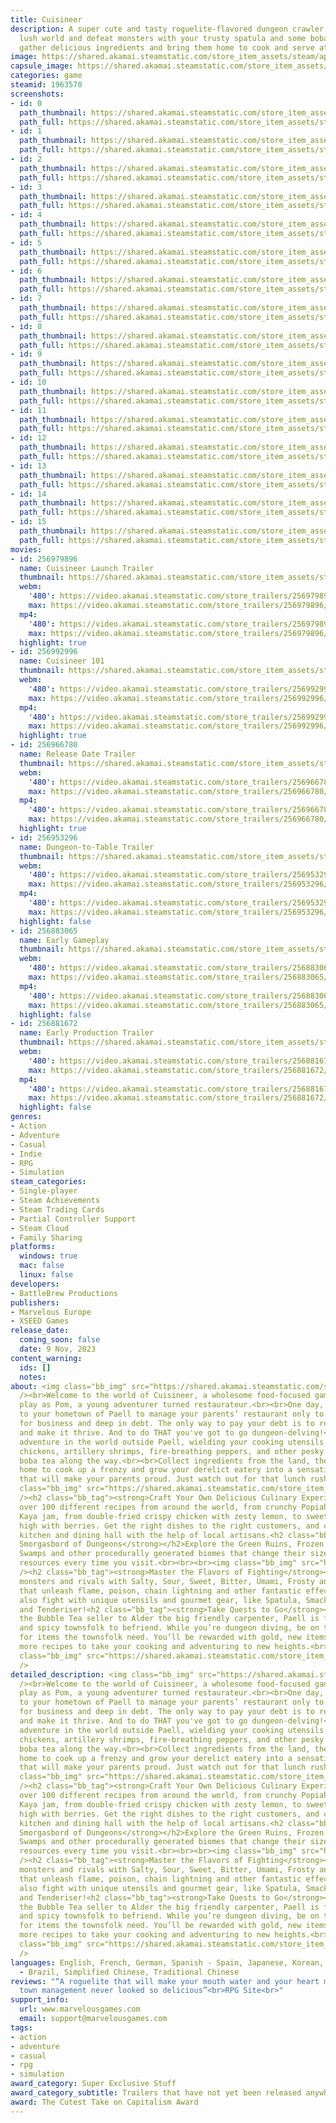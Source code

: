 ```yaml
---
title: Cuisineer
description: A super cute and tasty roguelite-flavored dungeon crawler! Explore a
  lush world and defeat monsters with your trusty spatula and some boba tea, then
  gather delicious ingredients and bring them home to cook and serve at your restaurant!
image: https://shared.akamai.steamstatic.com/store_item_assets/steam/apps/1963570/header.jpg?t=1731501603
capsule_image: https://shared.akamai.steamstatic.com/store_item_assets/steam/apps/1963570/ac2feaa1c9a28651abdc0c7e28943063aaab30d9/capsule_231x87.jpg?t=1731501603
categories: game
steamid: 1963570
screenshots:
- id: 0
  path_thumbnail: https://shared.akamai.steamstatic.com/store_item_assets/steam/apps/1963570/ss_e4e595753c80c7ca52e2ee2539a4a20547091f9d.600x338.jpg?t=1731501603
  path_full: https://shared.akamai.steamstatic.com/store_item_assets/steam/apps/1963570/ss_e4e595753c80c7ca52e2ee2539a4a20547091f9d.1920x1080.jpg?t=1731501603
- id: 1
  path_thumbnail: https://shared.akamai.steamstatic.com/store_item_assets/steam/apps/1963570/ss_47da711bcb386f2b790accda99ad549b86be706a.600x338.jpg?t=1731501603
  path_full: https://shared.akamai.steamstatic.com/store_item_assets/steam/apps/1963570/ss_47da711bcb386f2b790accda99ad549b86be706a.1920x1080.jpg?t=1731501603
- id: 2
  path_thumbnail: https://shared.akamai.steamstatic.com/store_item_assets/steam/apps/1963570/ss_71f946709d85a0d09696b7c5403697bafc084c4c.600x338.jpg?t=1731501603
  path_full: https://shared.akamai.steamstatic.com/store_item_assets/steam/apps/1963570/ss_71f946709d85a0d09696b7c5403697bafc084c4c.1920x1080.jpg?t=1731501603
- id: 3
  path_thumbnail: https://shared.akamai.steamstatic.com/store_item_assets/steam/apps/1963570/ss_1aad595e34194254ed73574b2d871d28e169a840.600x338.jpg?t=1731501603
  path_full: https://shared.akamai.steamstatic.com/store_item_assets/steam/apps/1963570/ss_1aad595e34194254ed73574b2d871d28e169a840.1920x1080.jpg?t=1731501603
- id: 4
  path_thumbnail: https://shared.akamai.steamstatic.com/store_item_assets/steam/apps/1963570/ss_b9e8a101595593a9555f3cb12d54ec111d1a098a.600x338.jpg?t=1731501603
  path_full: https://shared.akamai.steamstatic.com/store_item_assets/steam/apps/1963570/ss_b9e8a101595593a9555f3cb12d54ec111d1a098a.1920x1080.jpg?t=1731501603
- id: 5
  path_thumbnail: https://shared.akamai.steamstatic.com/store_item_assets/steam/apps/1963570/ss_3f4c5d3c4ea8c2266d8282283aef7fd59079a199.600x338.jpg?t=1731501603
  path_full: https://shared.akamai.steamstatic.com/store_item_assets/steam/apps/1963570/ss_3f4c5d3c4ea8c2266d8282283aef7fd59079a199.1920x1080.jpg?t=1731501603
- id: 6
  path_thumbnail: https://shared.akamai.steamstatic.com/store_item_assets/steam/apps/1963570/ss_54a8679e8ac57976861f95e6ad0ebd9c9d31d254.600x338.jpg?t=1731501603
  path_full: https://shared.akamai.steamstatic.com/store_item_assets/steam/apps/1963570/ss_54a8679e8ac57976861f95e6ad0ebd9c9d31d254.1920x1080.jpg?t=1731501603
- id: 7
  path_thumbnail: https://shared.akamai.steamstatic.com/store_item_assets/steam/apps/1963570/ss_fc28b285e73af43ed962dae23540efcca5521441.600x338.jpg?t=1731501603
  path_full: https://shared.akamai.steamstatic.com/store_item_assets/steam/apps/1963570/ss_fc28b285e73af43ed962dae23540efcca5521441.1920x1080.jpg?t=1731501603
- id: 8
  path_thumbnail: https://shared.akamai.steamstatic.com/store_item_assets/steam/apps/1963570/ss_080141d96074be8b8f126ff4fb90a6d9ca980b11.600x338.jpg?t=1731501603
  path_full: https://shared.akamai.steamstatic.com/store_item_assets/steam/apps/1963570/ss_080141d96074be8b8f126ff4fb90a6d9ca980b11.1920x1080.jpg?t=1731501603
- id: 9
  path_thumbnail: https://shared.akamai.steamstatic.com/store_item_assets/steam/apps/1963570/ss_d873ed97c47dcd24ec2616b2d4957329e9ff58f9.600x338.jpg?t=1731501603
  path_full: https://shared.akamai.steamstatic.com/store_item_assets/steam/apps/1963570/ss_d873ed97c47dcd24ec2616b2d4957329e9ff58f9.1920x1080.jpg?t=1731501603
- id: 10
  path_thumbnail: https://shared.akamai.steamstatic.com/store_item_assets/steam/apps/1963570/ss_0958c23aa60d981ab80d576249016e14a9523f76.600x338.jpg?t=1731501603
  path_full: https://shared.akamai.steamstatic.com/store_item_assets/steam/apps/1963570/ss_0958c23aa60d981ab80d576249016e14a9523f76.1920x1080.jpg?t=1731501603
- id: 11
  path_thumbnail: https://shared.akamai.steamstatic.com/store_item_assets/steam/apps/1963570/ss_75ac3892801b1191507e97ed1d1dba558e9b54bd.600x338.jpg?t=1731501603
  path_full: https://shared.akamai.steamstatic.com/store_item_assets/steam/apps/1963570/ss_75ac3892801b1191507e97ed1d1dba558e9b54bd.1920x1080.jpg?t=1731501603
- id: 12
  path_thumbnail: https://shared.akamai.steamstatic.com/store_item_assets/steam/apps/1963570/ss_2ad8850c22232803fcb33749b05e5a2a916ec062.600x338.jpg?t=1731501603
  path_full: https://shared.akamai.steamstatic.com/store_item_assets/steam/apps/1963570/ss_2ad8850c22232803fcb33749b05e5a2a916ec062.1920x1080.jpg?t=1731501603
- id: 13
  path_thumbnail: https://shared.akamai.steamstatic.com/store_item_assets/steam/apps/1963570/ss_00165c302dd4792e0a3de0f319565fa9bcf8a7e6.600x338.jpg?t=1731501603
  path_full: https://shared.akamai.steamstatic.com/store_item_assets/steam/apps/1963570/ss_00165c302dd4792e0a3de0f319565fa9bcf8a7e6.1920x1080.jpg?t=1731501603
- id: 14
  path_thumbnail: https://shared.akamai.steamstatic.com/store_item_assets/steam/apps/1963570/ss_29cf285f0f150df91865cba84b2261a10db12c14.600x338.jpg?t=1731501603
  path_full: https://shared.akamai.steamstatic.com/store_item_assets/steam/apps/1963570/ss_29cf285f0f150df91865cba84b2261a10db12c14.1920x1080.jpg?t=1731501603
- id: 15
  path_thumbnail: https://shared.akamai.steamstatic.com/store_item_assets/steam/apps/1963570/ss_44bbc34b6fb13fcbdb8add963e3dd941f8a3aaec.600x338.jpg?t=1731501603
  path_full: https://shared.akamai.steamstatic.com/store_item_assets/steam/apps/1963570/ss_44bbc34b6fb13fcbdb8add963e3dd941f8a3aaec.1920x1080.jpg?t=1731501603
movies:
- id: 256979896
  name: Cuisineer Launch Trailer
  thumbnail: https://shared.akamai.steamstatic.com/store_item_assets/steam/apps/256979896/movie.293x165.jpg?t=1699551181
  webm:
    '480': https://video.akamai.steamstatic.com/store_trailers/256979896/movie480_vp9.webm?t=1699551181
    max: https://video.akamai.steamstatic.com/store_trailers/256979896/movie_max_vp9.webm?t=1699551181
  mp4:
    '480': https://video.akamai.steamstatic.com/store_trailers/256979896/movie480.mp4?t=1699551181
    max: https://video.akamai.steamstatic.com/store_trailers/256979896/movie_max.mp4?t=1699551181
  highlight: true
- id: 256992996
  name: Cuisineer 101
  thumbnail: https://shared.akamai.steamstatic.com/store_item_assets/steam/apps/256992996/movie.293x165.jpg?t=1704829705
  webm:
    '480': https://video.akamai.steamstatic.com/store_trailers/256992996/movie480_vp9.webm?t=1704829705
    max: https://video.akamai.steamstatic.com/store_trailers/256992996/movie_max_vp9.webm?t=1704829705
  mp4:
    '480': https://video.akamai.steamstatic.com/store_trailers/256992996/movie480.mp4?t=1704829705
    max: https://video.akamai.steamstatic.com/store_trailers/256992996/movie_max.mp4?t=1704829705
  highlight: true
- id: 256966780
  name: Release Date Trailer
  thumbnail: https://shared.akamai.steamstatic.com/store_item_assets/steam/apps/256966780/movie.293x165.jpg?t=1693507800
  webm:
    '480': https://video.akamai.steamstatic.com/store_trailers/256966780/movie480_vp9.webm?t=1693507800
    max: https://video.akamai.steamstatic.com/store_trailers/256966780/movie_max_vp9.webm?t=1693507800
  mp4:
    '480': https://video.akamai.steamstatic.com/store_trailers/256966780/movie480.mp4?t=1693507800
    max: https://video.akamai.steamstatic.com/store_trailers/256966780/movie_max.mp4?t=1693507800
  highlight: true
- id: 256953296
  name: Dungeon-to-Table Trailer
  thumbnail: https://shared.akamai.steamstatic.com/store_item_assets/steam/apps/256953296/movie.293x165.jpg?t=1686927677
  webm:
    '480': https://video.akamai.steamstatic.com/store_trailers/256953296/movie480_vp9.webm?t=1686927677
    max: https://video.akamai.steamstatic.com/store_trailers/256953296/movie_max_vp9.webm?t=1686927677
  mp4:
    '480': https://video.akamai.steamstatic.com/store_trailers/256953296/movie480.mp4?t=1686927677
    max: https://video.akamai.steamstatic.com/store_trailers/256953296/movie_max.mp4?t=1686927677
  highlight: false
- id: 256883065
  name: Early Gameplay
  thumbnail: https://shared.akamai.steamstatic.com/store_item_assets/steam/apps/256883065/movie.293x165.jpg?t=1686926334
  webm:
    '480': https://video.akamai.steamstatic.com/store_trailers/256883065/movie480_vp9.webm?t=1686926334
    max: https://video.akamai.steamstatic.com/store_trailers/256883065/movie_max_vp9.webm?t=1686926334
  mp4:
    '480': https://video.akamai.steamstatic.com/store_trailers/256883065/movie480.mp4?t=1686926334
    max: https://video.akamai.steamstatic.com/store_trailers/256883065/movie_max.mp4?t=1686926334
  highlight: false
- id: 256881672
  name: Early Production Trailer
  thumbnail: https://shared.akamai.steamstatic.com/store_item_assets/steam/apps/256881672/movie.293x165.jpg?t=1686926338
  webm:
    '480': https://video.akamai.steamstatic.com/store_trailers/256881672/movie480_vp9.webm?t=1686926338
    max: https://video.akamai.steamstatic.com/store_trailers/256881672/movie_max_vp9.webm?t=1686926338
  mp4:
    '480': https://video.akamai.steamstatic.com/store_trailers/256881672/movie480.mp4?t=1686926338
    max: https://video.akamai.steamstatic.com/store_trailers/256881672/movie_max.mp4?t=1686926338
  highlight: false
genres:
- Action
- Adventure
- Casual
- Indie
- RPG
- Simulation
steam_categories:
- Single-player
- Steam Achievements
- Steam Trading Cards
- Partial Controller Support
- Steam Cloud
- Family Sharing
platforms:
  windows: true
  mac: false
  linux: false
developers:
- BattleBrew Productions
publishers:
- Marvelous Europe
- XSEED Games
release_date:
  coming_soon: false
  date: 9 Nov, 2023
content_warning:
  ids: []
  notes:
about: <img class="bb_img" src="https://shared.akamai.steamstatic.com/store_item_assets/steam/apps/1963570/extras/LOGO.png?t=1731501603"
  /><br>Welcome to the world of Cuisineer, a wholesome food-focused game where you
  play as Pom, a young adventurer turned restaurateur.<br><br>One day, you return
  to your hometown of Paell to manage your parents’ restaurant only to find it closed
  for business and deep in debt. The only way to pay your debt is to re-open the restaurant
  and make it thrive. And to do THAT you've got to go dungeon-delving!<br><br>Pursue
  adventure in the world outside Paell, wielding your cooking utensils against giant
  chickens, artillery shrimps, fire-breathing peppers, and other pesky perils, sipping
  boba tea along the way.<br><br>Collect ingredients from the land, then take them
  home to cook up a frenzy and grow your derelict eatery into a sensational restaurant
  that will make your parents proud. Just watch out for that lunch rush!<br><br><img
  class="bb_img" src="https://shared.akamai.steamstatic.com/store_item_assets/steam/apps/1963570/extras/gif1.gif?t=1731501603"
  /><h2 class="bb_tag"><strong>Craft Your Own Delicious Culinary Experience</strong></h2>Cook
  over 100 different recipes from around the world, from crunchy Popiah rolls to rich
  Kaya jam, from double-fried crispy chicken with zesty lemon, to sweet treats piled
  high with berries. Get the right dishes to the right customers, and customize your
  kitchen and dining hall with the help of local artisans.<h2 class="bb_tag"><strong>A
  Smorgasbord of Dungeons</strong></h2>Explore the Green Ruins, Frozen Fjord, Konpeito
  Swamps and other procedurally generated biomes that change their size, shape, and
  resources every time you visit.<br><br><br><img class="bb_img" src="https://shared.akamai.steamstatic.com/store_item_assets/steam/apps/1963570/extras/gif2.gif?t=1731501603"
  /><h2 class="bb_tag"><strong>Master the Flavors of Fighting</strong></h2>Knock out
  monsters and rivals with Salty, Sour, Sweet, Bitter, Umami, Frosty and Toasty powers
  that unleash flame, poison, chain lightning and other fantastic effects. You can
  also fight with unique utensils and gourmet gear, like Spatula, Smackerel, Swordfish
  and Tenderiser!<h2 class="bb_tag"><strong>Take Quests to Go</strong></h2>From Naicha
  the Bubble Tea seller to Alder the big friendly carpenter, Paell is full of sweet
  and spicy townsfolk to befriend. While you’re dungeon diving, be on the lookout
  for items the townsfolk need. You’ll be rewarded with gold, new items, and even
  more recipes to take your cooking and adventuring to new heights.<br><br><br><img
  class="bb_img" src="https://shared.akamai.steamstatic.com/store_item_assets/steam/apps/1963570/extras/Cuisineer_characters.png?t=1731501603"
  />
detailed_description: <img class="bb_img" src="https://shared.akamai.steamstatic.com/store_item_assets/steam/apps/1963570/extras/LOGO.png?t=1731501603"
  /><br>Welcome to the world of Cuisineer, a wholesome food-focused game where you
  play as Pom, a young adventurer turned restaurateur.<br><br>One day, you return
  to your hometown of Paell to manage your parents’ restaurant only to find it closed
  for business and deep in debt. The only way to pay your debt is to re-open the restaurant
  and make it thrive. And to do THAT you've got to go dungeon-delving!<br><br>Pursue
  adventure in the world outside Paell, wielding your cooking utensils against giant
  chickens, artillery shrimps, fire-breathing peppers, and other pesky perils, sipping
  boba tea along the way.<br><br>Collect ingredients from the land, then take them
  home to cook up a frenzy and grow your derelict eatery into a sensational restaurant
  that will make your parents proud. Just watch out for that lunch rush!<br><br><img
  class="bb_img" src="https://shared.akamai.steamstatic.com/store_item_assets/steam/apps/1963570/extras/gif1.gif?t=1731501603"
  /><h2 class="bb_tag"><strong>Craft Your Own Delicious Culinary Experience</strong></h2>Cook
  over 100 different recipes from around the world, from crunchy Popiah rolls to rich
  Kaya jam, from double-fried crispy chicken with zesty lemon, to sweet treats piled
  high with berries. Get the right dishes to the right customers, and customize your
  kitchen and dining hall with the help of local artisans.<h2 class="bb_tag"><strong>A
  Smorgasbord of Dungeons</strong></h2>Explore the Green Ruins, Frozen Fjord, Konpeito
  Swamps and other procedurally generated biomes that change their size, shape, and
  resources every time you visit.<br><br><br><img class="bb_img" src="https://shared.akamai.steamstatic.com/store_item_assets/steam/apps/1963570/extras/gif2.gif?t=1731501603"
  /><h2 class="bb_tag"><strong>Master the Flavors of Fighting</strong></h2>Knock out
  monsters and rivals with Salty, Sour, Sweet, Bitter, Umami, Frosty and Toasty powers
  that unleash flame, poison, chain lightning and other fantastic effects. You can
  also fight with unique utensils and gourmet gear, like Spatula, Smackerel, Swordfish
  and Tenderiser!<h2 class="bb_tag"><strong>Take Quests to Go</strong></h2>From Naicha
  the Bubble Tea seller to Alder the big friendly carpenter, Paell is full of sweet
  and spicy townsfolk to befriend. While you’re dungeon diving, be on the lookout
  for items the townsfolk need. You’ll be rewarded with gold, new items, and even
  more recipes to take your cooking and adventuring to new heights.<br><br><br><img
  class="bb_img" src="https://shared.akamai.steamstatic.com/store_item_assets/steam/apps/1963570/extras/Cuisineer_characters.png?t=1731501603"
  />
languages: English, French, German, Spanish - Spain, Japanese, Korean, Portuguese
  - Brazil, Simplified Chinese, Traditional Chinese
reviews: "“A roguelite that will make your mouth water and your heart melt”<br>OverageGaming<br><br>“Dungeon-crawling
  town management never looked so delicious”<br>RPG Site<br>"
support_info:
  url: www.marvelousgames.com
  email: support@marvelousgames.com
tags:
- action
- adventure
- casual
- rpg
- simulation
award_category: Super Exclusive Stuff
award_category_subtitle: Trailers that have not yet been released anywhere else!
award: The Cutest Take on Capitalism Award
---
```


